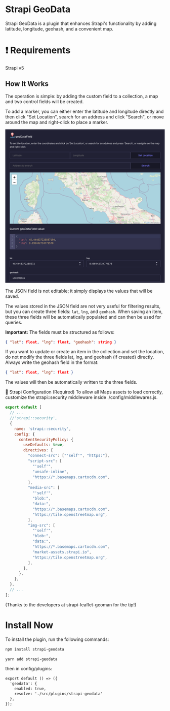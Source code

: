  
# Strapi GeoData

Strapi GeoData is a plugin that enhances Strapi's functionality by adding latitude, longitude, geohash, and a convenient map.

# ❗ Requirements
Strapi v5

## How It Works

The operation is simple: by adding the custom field to a collection, a map and two control fields will be created.

To add a marker, you can either enter the latitude and longitude directly and then click "Set Location", search for an address and click "Search", or move around the map and right-click to place a marker.

![Admin Image](./assets/field.png)

The JSON field is not editable; it simply displays the values that will be saved.

The values stored in the JSON field are not very useful for filtering results, but you can create three fields: `lat`, `lng`, and `geohash`. When saving an item, these three fields will be automatically populated and can then be used for queries.

**Important:** The fields must be structured as follows:

```json
{ "lat": float, "lng": float, "geohash": string }
```

If you want to update or create an item in the collection and set the location, do not modify the three fields lat, lng, and geohash (if created) directly. Always write the geohash field in the format:

```json
{ "lat": float, "lng": float }
```

The values will then be automatically written to the three fields.

🚀 Strapi Configuration (Required)
To allow all Maps assets to load correctly, customize the strapi::security middleware inside ./config/middlewares.js.

```javascript
export default [
  // ...
  //'strapi::security', 
  {
    name: 'strapi::security',
    config: {
      contentSecurityPolicy: {
        useDefaults: true,
        directives: {
          "connect-src": ["'self'", "https:"],
          "script-src": [
            "'self'",
            "unsafe-inline",
            "https://*.basemaps.cartocdn.com",
          ],
          "media-src": [
            "'self'",
            "blob:",
            "data:",
            "https://*.basemaps.cartocdn.com",
            "https://tile.openstreetmap.org",
          ],
          "img-src": [
            "'self'",
            "blob:",
            "data:",
            "https://*.basemaps.cartocdn.com",
            "market-assets.strapi.io",
            "https://tile.openstreetmap.org",
          ],
        },
      },
    },
  },
  // ...
];
```
(Thanks to the developers at strapi-leaflet-geoman for the tip!)

# Install Now
To install the plugin, run the following commands:

```bash
npm install strapi-geodata
```

```bash
yarn add strapi-geodata
```

then in config/plugins:
```Js
export default () => ({
  'geodata': {
    enabled: true,
    resolve: './src/plugins/strapi-geodata'
  },
});

```

